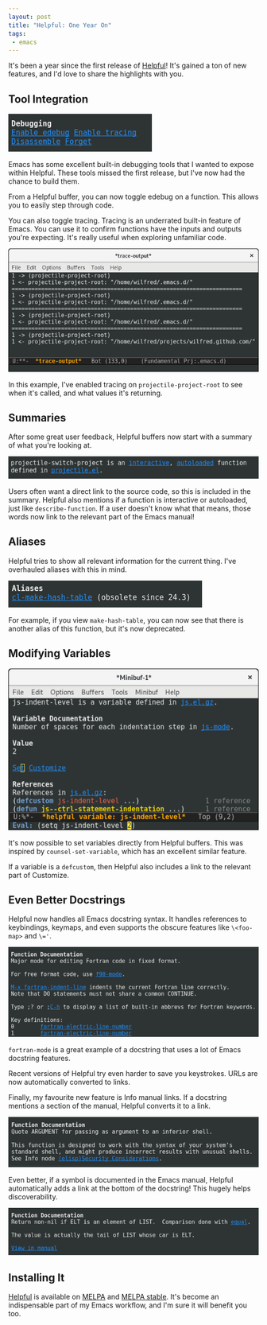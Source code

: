 ```yaml
--- 
layout: post
title: "Helpful: One Year On"
tags:
 - emacs
---
```


It's been a year since the first release of
[Helpful](/blog/2017/08/30/helpful-adding-contextual-help-to-emacs/)!
It's gained a ton of new features, and I'd love to share the
highlights with you.

## Tool Integration

<img src="/assets/helpful_more_debugging.png">

Emacs has some excellent built-in debugging tools that I wanted to
expose within Helpful. These tools missed the first release, but I've now
had the chance to build them.

From a Helpful buffer, you can now toggle edebug on a function. This
allows you to easily step through code.

You can also toggle tracing. Tracing is an underrated built-in feature
of Emacs. You can use it to confirm functions have the inputs and
outputs you're expecting. It's really useful when exploring unfamiliar
code.

<img src="/assets/emacs_trace.png">

In this example, I've enabled tracing on `projectile-project-root` to
see when it's called, and what values it's returning.

## Summaries

After some great user feedback, Helpful buffers now start with a
summary of what you're looking at.

<img src="/assets/projectile_intro.png">

Users often want a direct link to the source code, so this is included
in the summary. Helpful also mentions if a function is interactive or
autoloaded, just like `describe-function`. If a user doesn't know what
that means, those words now link to the relevant part of the Emacs
manual!

## Aliases

Helpful tries to show all relevant information for the current
thing. I've overhauled aliases with this in mind.

<img src="/assets/obsolete_alias.png">

For example, if you view `make-hash-table`, you can now see that there
is another alias of this function, but it's now deprecated.

## Modifying Variables

<img src="/assets/helpful_set_variable.png">

It's now possible to set variables directly from Helpful buffers. This
was inspired by `counsel-set-variable`, which has an excellent similar
feature.

If a variable is a `defcustom`, then Helpful also includes a link to
the relevant part of Customize.

## Even Better Docstrings

Helpful now handles all Emacs docstring syntax. It handles references
to keybindings, keymaps, and even supports the obscure features like
`\<foo-map>` and `\='`.

<img src="/assets/fortran_mode.png">

`fortran-mode` is a great example of a docstring that uses a lot of
Emacs docstring features.

Recent versions of Helpful try even harder to save you
keystrokes. URLs are now automatically converted to links.

Finally, my favourite new feature is Info manual links. If a docstring
mentions a section of the manual, Helpful converts it to a link.

<img src="/assets/helpful_info_reference.png">

Even better, if a symbol is documented in the Emacs manual, Helpful
automatically adds a link at the bottom of the docstring! This hugely
helps discoverability.

<img src="/assets/helpful_view_in_manual.png">

## Installing It

[Helpful](https://github.com/Wilfred/helpful) is available on
[MELPA](http://www.melpa.org/#/helpful) and [MELPA
stable](https://stable.melpa.org/#/helpful). It's become an
indispensable part of my Emacs workflow, and I'm sure it will benefit
you too.
